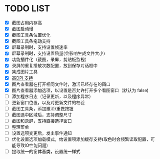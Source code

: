 # TODO LIST

- [x] 截图占用内存高
- [x] 截图启动慢
- [x] 截图工具条位置优化
- [x] 截图工具条拖动支持
- [x] 屏幕录制时，支持设置帧速率
- [x] 屏幕录制时，支持设置质量(会影响生成文件大小)
- [x] 功能插件化（截图，录屏，剪贴板监视）
- [x] 录屏的重复播放次数配置，放到保存对话框中
- [x] 集成图片工具
- [x] [高DPI 支持][highdpi]
- [x] 图片查看器在打开相同文件时，激活已经存在的窗口
- [x] 图片查看器添加选项，以设置是否允许打开多个看图窗口（默认为 false)
- [ ] 添加程序日志（记录更新，以及程序异常）
- [ ] 更新窗口位置，以及对更新文件的校验
- [ ] 截图工具条，添加撤消/重做按钮
- [ ] 截图选中区域后，支持调整尺寸
- [ ] 截图和录屏，支持直接选择窗口
- [ ] 整理菜单
- [ ] 设置选项变更后，发出事件通知
- [ ] 优化设置选项加载模式，给设置项添加缓存支持(取色时会频繁读取配置，可能导致IO性能问题)
- [ ] 提取统一的窗体基类，设置统一样式

[highdpi]: https://docs.microsoft.com/zh-cn/dotnet/framework/winforms/automatic-scaling-in-windows-forms

